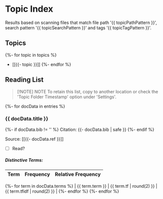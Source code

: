 # Topic Index

Results based on scanning files that match file path '{{ topicPathPattern }}', search pattern '{{ topicSearchPattern }}' and tags '{{ topicTagPattern }}'.

## Topics 

{%- for topic in topics %}
 - [[{{- topic }}]]
{%- endfor %}

## Reading List

> [!NOTE] NOTE
> To retain this list, copy to another location or check the 'Topic Folder Timestamp' option under 'Settings'.


{%- for docData in entries %}


### {{ docData.title }}

{%- if docData.bib != '' %}
Citation: 
{{- docData.bib | safe }}
{%- endif %}

Source: [[{{- docData.ref }}]]

- [ ] Read?

##### Distinctive Terms:

| Term                 | Frequency    | Relative Frequency  |
| :------------------- | -----------: | ------------------: |
{%- for term in docData.terms %}
| {{ term.term }} | {{ term.tf | round(2) }} | {{ term.tfidf | round(2) }} |
{%- endfor %}
{%- endfor %}